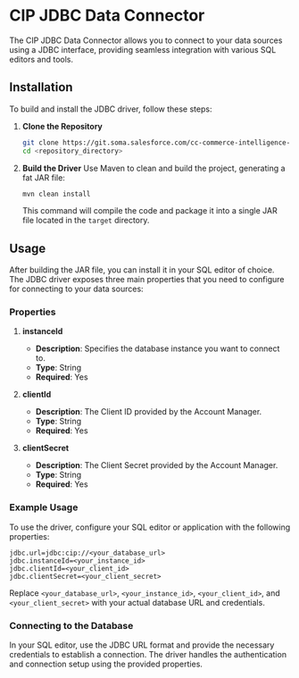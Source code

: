 # CIP JDBC Data Connector

The CIP JDBC Data Connector allows you to connect to your data sources using a JDBC interface, providing seamless integration with various SQL editors and tools.

## Installation

To build and install the JDBC driver, follow these steps:

1. **Clone the Repository**
   ```bash
   git clone https://git.soma.salesforce.com/cc-commerce-intelligence-platform/cip-service-dataconnector.git
   cd <repository_directory>
   ```

2. **Build the Driver**
   Use Maven to clean and build the project, generating a fat JAR file:
   ```bash
   mvn clean install
   ```

   This command will compile the code and package it into a single JAR file located in the `target` directory.

## Usage

After building the JAR file, you can install it in your SQL editor of choice. The JDBC driver exposes three main properties that you need to configure for connecting to your data sources:

### Properties

1. **instanceId**
   - **Description**: Specifies the database instance you want to connect to.
   - **Type**: String
   - **Required**: Yes

2. **clientId**
   - **Description**: The Client ID provided by the Account Manager.
   - **Type**: String
   - **Required**: Yes

3. **clientSecret**
   - **Description**: The Client Secret provided by the Account Manager.
   - **Type**: String
   - **Required**: Yes

### Example Usage

To use the driver, configure your SQL editor or application with the following properties:

```properties
jdbc.url=jdbc:cip://<your_database_url>
jdbc.instanceId=<your_instance_id>
jdbc.clientId=<your_client_id>
jdbc.clientSecret=<your_client_secret>
```

Replace `<your_database_url>`, `<your_instance_id>`, `<your_client_id>`, and `<your_client_secret>` with your actual database URL and credentials.

### Connecting to the Database

In your SQL editor, use the JDBC URL format and provide the necessary credentials to establish a connection. The driver handles the authentication and connection setup using the provided properties.
